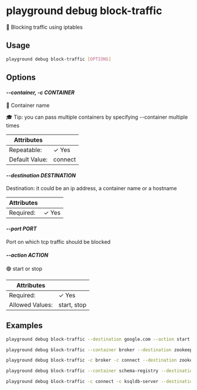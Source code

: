 # playground debug block-traffic

🚫 Blocking traffic using iptables

## Usage

```bash
playground debug block-traffic [OPTIONS]
```

## Options

#### *--container, -c CONTAINER*

🐳 Container name  
  
🎓 Tip: you can pass multiple containers by specifying --container multiple times

| Attributes      | &nbsp;
|-----------------|-------------
| Repeatable:     |  ✓ Yes
| Default Value:  | connect

#### *--destination DESTINATION*

Destination: it could be an ip address, a container name or a hostname

| Attributes      | &nbsp;
|-----------------|-------------
| Required:       | ✓ Yes

#### *--port PORT*

Port on which tcp traffic should be blocked

#### *--action ACTION*

🟢 start or stop

| Attributes      | &nbsp;
|-----------------|-------------
| Required:       | ✓ Yes
| Allowed Values: | start, stop

## Examples

```bash
playground debug block-traffic --destination google.com --action start
```

```bash
playground debug block-traffic --container broker --destination zookeeper --action start
```

```bash
playground debug block-traffic -c broker -c connect --destination zookeeper --action start
```

```bash
playground debug block-traffic --container schema-registry --destination broker --port 9092 --action start
```

```bash
playground debug block-traffic -c connect -c ksqldb-server --destination schema-registry --action stop
```


